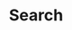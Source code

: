 ---
title: "Search" # in any language you want
layout: "search" # is necessary
# url: "/archive"
# description: "Description for Search"
summary: "search"
placeholder: "search query"
---